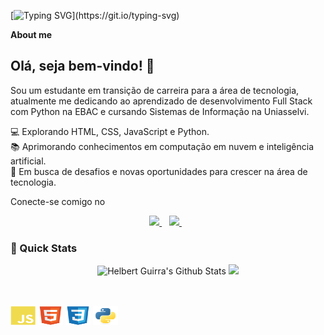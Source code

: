 [![Typing SVG](https://readme-typing-svg.herokuapp.com?font=Fira+Code&color=6793F7&size=22&center=true&vCenter=true&width=435&height=60&lines=Hi%2C+I'm+Helbert+Guirra!;Welcome+to+my+GitHub+profile!)](https://git.io/typing-svg)



**About me**
## Olá, seja bem-vindo! 👋  

Sou um estudante em transição de carreira para a área de tecnologia, atualmente me dedicando ao aprendizado de desenvolvimento Full Stack com Python na EBAC e cursando Sistemas de Informação na Uniasselvi.  

💻 Explorando HTML, CSS, JavaScript e Python.  
📚 Aprimorando conhecimentos em computação em nuvem e inteligência artificial.  
🚀 Em busca de desafios e novas oportunidades para crescer na área de tecnologia.  

Conecte-se comigo no  



<p align='center'>
  <a href="https://github.com/helbert-guirra">
    <img src="https://img.shields.io/badge/github-%23121011.svg?&style=for-the-badge&logo=github&logoColor=white" />
  </a>&nbsp;&nbsp;
  <a href="https://www.linkedin.com/in/helbert-guirra-lisboa/">
    <img src="https://img.shields.io/badge/linkedin-%230077B5.svg?&style=for-the-badge&logo=linkedin&logoColor=white" />
  </a>&nbsp;&nbsp;
</p>

### 🚀 Quick Stats

<p align="center">
  <img width="490" src="https://github-readme-stats.vercel.app/api?username=helbert-guirra&show_icons=true&line_height=21&theme=dark" alt="Helbert Guirra's Github Stats" />
  <img width="400" src="https://github-readme-stats.vercel.app/api/top-langs/?username=helbert-guirra&layout=compact&theme=dark" />
</p>

<br/>

<div style="display: inline_block"><br>
  <img align="center" alt="helbert-Js" height="30" width="40" src="https://raw.githubusercontent.com/devicons/devicon/master/icons/javascript/javascript-plain.svg">
  <img align="center" alt="helbert-HTML" height="30" width="40" src="https://raw.githubusercontent.com/devicons/devicon/master/icons/html5/html5-original.svg">
  <img align="center" alt="helbert-CSS" height="30" width="40" src="https://raw.githubusercontent.com/devicons/devicon/master/icons/css3/css3-original.svg">
  <img align="center" alt="helbert-Python" height="30" width="40" src="https://raw.githubusercontent.com/devicons/devicon/master/icons/python/python-original.svg">
</div>




